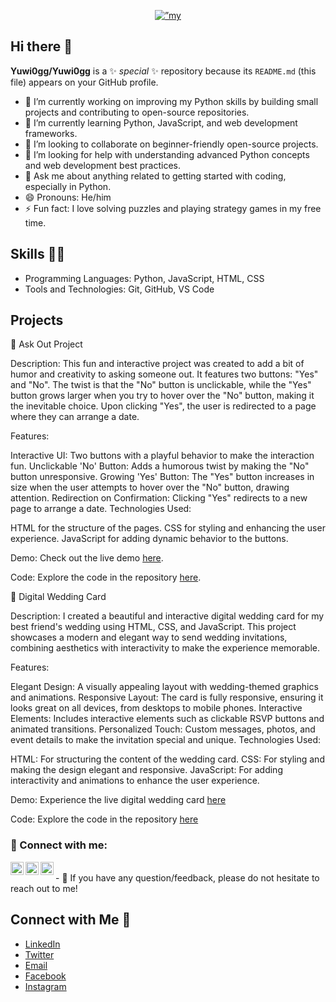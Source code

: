 <p align="center">
  <a href="https://www.yushi.dev/" target="_blank" rel="noreferrer"><img src=”https://github.com/Yuwi0gg/Yuwi0gg/assets/66821880/cce4eea2-2a07-4b82-85b3-8ab9169cc3ff" alt=”my banner”></a>
</p>

## Hi there 👋

**Yuwi0gg/Yuwi0gg** is a ✨ _special_ ✨ repository because its `README.md` (this file) appears on your GitHub profile.

- 🔭 I’m currently working on improving my Python skills by building small projects and contributing to open-source repositories.
- 🌱 I’m currently learning Python, JavaScript, and web development frameworks.
- 👯 I’m looking to collaborate on beginner-friendly open-source projects.
- 🤔 I’m looking for help with understanding advanced Python concepts and web development best practices.
- 💬 Ask me about anything related to getting started with coding, especially in Python.
- 😄 Pronouns: He/him
- ⚡ Fun fact: I love solving puzzles and playing strategy games in my free time.

## Skills 🤹‍♀️

- Programming Languages: Python, JavaScript, HTML, CSS
- Tools and Technologies: Git, GitHub, VS Code

## Projects

🥳 Ask Out Project

Description:
This fun and interactive project was created to add a bit of humor and creativity to asking someone out. It features two buttons: "Yes" and "No". The twist is that the "No" button is unclickable, while the "Yes" button grows larger when you try to hover over the "No" button, making it the inevitable choice. Upon clicking "Yes", the user is redirected to a page where they can arrange a date.

Features:

Interactive UI: Two buttons with a playful behavior to make the interaction fun.
Unclickable 'No' Button: Adds a humorous twist by making the "No" button unresponsive.
Growing 'Yes' Button: The "Yes" button increases in size when the user attempts to hover over the "No" button, drawing attention.
Redirection on Confirmation: Clicking "Yes" redirects to a new page to arrange a date.
Technologies Used:

HTML for the structure of the pages.
CSS for styling and enhancing the user experience.
JavaScript for adding dynamic behavior to the buttons.

Demo:
Check out the live demo [here](https://askyourpartner.netlify.app).

Code:
Explore the code in the repository [here](https://github.com/Yuwi0gg/Ask-Out-by-TheFlakka).

💌 Digital Wedding Card

Description:
I created a beautiful and interactive digital wedding card for my best friend's wedding using HTML, CSS, and JavaScript. This project showcases a modern and elegant way to send wedding invitations, combining aesthetics with interactivity to make the experience memorable.

Features:

Elegant Design: A visually appealing layout with wedding-themed graphics and animations.
Responsive Layout: The card is fully responsive, ensuring it looks great on all devices, from desktops to mobile phones.
Interactive Elements: Includes interactive elements such as clickable RSVP buttons and animated transitions.
Personalized Touch: Custom messages, photos, and event details to make the invitation special and unique.
Technologies Used:

HTML: For structuring the content of the wedding card.
CSS: For styling and making the design elegant and responsive.
JavaScript: For adding interactivity and animations to enhance the user experience.

Demo:
Experience the live digital wedding card [here](https://ryanwedsshainny.netlify.app)

Code:
Explore the code in the repository [here](https://github.com/Yuwi0gg/Wedding)

### 🤝 Connect with me:

<a href="https://www.linkedin.com/in/yuwantha-rashmika/"><img align="left" src="https://raw.githubusercontent.com/yushi1007/yushi1007/main/images/linkedin.svg" alt="Yuwi | LinkedIn" width="21px"/></a>
<a href="https://www.instagram.com/yuwi.gg/"><img align="left" src="https://raw.githubusercontent.com/yushi1007/yushi1007/main/images/instagram.svg" alt="Yuwi | Instagram" width="21px"/></a>
<a href="https://www.facebook.com/yuwantha/"><img align="left" src="https://raw.githubusercontent.com/yushi1007/yushi1007/main/images/instagram.svg" alt="Yuwi | Instagram" width="21px"/></a>

</br>
- 💬 If you have any question/feedback, please do not hesitate to reach out to me!

## Connect with Me 🛜

- [LinkedIn](https://www.linkedin.com/in/yuwantha-rashmika/)
- [Twitter](https://x.com/YuwanthaY)
- [Email](mailto:yuwanthar@gmail.com)
- [Facebook](https://www.facebook.com/yuwantha/)
- [Instagram](https://www.instagram.com/yuwi.gg/)

